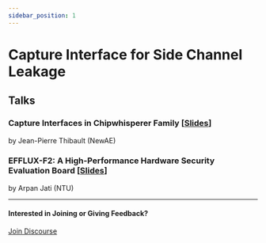 ```yaml
---
sidebar_position: 1
---
```


# Capture Interface for Side Channel Leakage

## Talks

### **Capture Interfaces in Chipwhisperer Family** [<a href="/pdf/thibault_cwinterfaces.pdf">Slides</a>]

by Jean-Pierre Thibault (NewAE)

### **EFFLUX-F2: A High-Performance Hardware Security Evaluation Board** [<a href="/pdf/jati_eflux.pdf">Slides</a>]

by Arpan Jati (NTU)

---
#### Interested in Joining or Giving Feedback?

<div style={{ display: "flex", gap: "10px", marginTop: "10px", alignItems: "center", justifyContent: "left" }}>
  <a href="https://discourse.optimist-ose.org/"
     style={{
       display: "grid",
       placeItems: "center",
       padding: "8px 24px 16px", // Adjusted padding: top 8px, right/left 24px, bottom 16px
       background: "#0070f3",
       color: "white",
       textDecoration: "none",
       borderRadius: "8px",
       fontSize: "16px",
       fontWeight: "600",
       minWidth: "150px",
       height: "48px",
     }}>
    Join Discourse
  </a>
</div>

